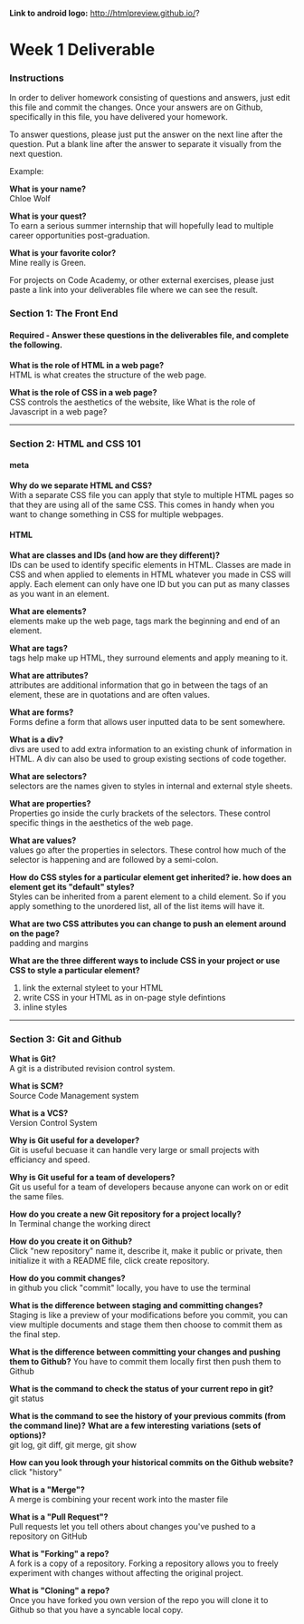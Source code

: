 **Link to android logo:** http://htmlpreview.github.io/?


# Week 1 Deliverable  

### Instructions  

In order to deliver homework consisting of questions and answers, just edit this file and commit the changes.  Once your answers are on Github, specifically in this file, you have delivered your homework.  
  
To answer questions, please just put the answer on the next line after the question.  Put a blank line after the answer to separate it visually from the next question.  

Example:  

**What is your name?** <br/> 
Chloe Wolf

**What is your quest?**<br/>
To earn a serious summer internship that will hopefully lead to multiple career opportunities post-graduation.   

**What is your favorite color?**<br/>
Mine really is Green.  

For projects on Code Academy, or other external exercises, please just paste a link into your deliverables file where we can see the result.  

### Section 1: The Front End
#### Required - Answer these questions in the deliverables file, and complete the following. 

**What is the role of HTML in a web page?** <br/>
HTML is what creates the structure of the web page. 



**What is the role of CSS in a web page?** <br/>
CSS controls the aesthetics of the website, like 
What is the role of Javascript in a web page?  

---

### Section 2: HTML and CSS 101
#### meta
**Why do we separate HTML and CSS?**  
With a separate CSS file you can apply that style to multiple HTML pages so that they are using all of the same CSS. This comes in handy when you want to change something in CSS for multiple webpages.


#### HTML
**What are classes and IDs (and how are they different)?**  
IDs can be used to identify specific elements in HTML. Classes are made in CSS and when applied to elements in HTML whatever you made in CSS will apply. Each element can only have one ID but you can put as many classes as you want in an element. 


**What are elements?**  
elements make up the web page, tags mark the beginning and end of an element.

**What are tags?**   
tags help make up HTML, they surround elements and apply meaning to it. 


**What are attributes?**   
attributes are additional information that go in between the tags of an element, these are in quotations and are often values.


**What are forms?**  
Forms define a form that allows user inputted data to be sent somewhere.


**What is a div?**  
divs are used to add extra information to an existing chunk of information in HTML. A div can also be used to group existing sections of code together.


**What are selectors?**  
selectors are the names given to styles in internal and external style sheets. 

**What are properties?**   
Properties go inside the curly brackets of the selectors. These control specific things in the aesthetics of the web page.

**What are values?**  
values go after the properties in selectors. These control how much of the selector is happening and are followed by a semi-colon.

**How do CSS styles for a particular element get inherited? ie. how does an element get its "default" styles?**  
Styles can be inherited from a parent element to a child element. So if you apply something to the unordered list, all of the list items will have it. 

**What are two CSS attributes you can change to push an element around on the page?**   
padding and margins 

**What are the three different ways to include CSS in your project or use CSS to style a particular element?**  
1. link the external styleet to your HTML<br/>
2. write CSS in your HTML as in on-page style defintions  
3. inline styles 



---
### Section 3: Git and Github  
**What is Git?**   
A git is a distributed revision control system.

**What is SCM?**  
Source Code Management system

**What is a VCS?**  
Version Control System 

**Why is Git useful for a developer?**   
Git is useful becuase it can handle very large or small projects with efficiancy and speed.  

**Why is Git useful for a team of developers?**   
Git us useful for a team of developers because anyone can work on or edit the same files.

**How do you create a new Git repository for a project locally?**  
In Terminal change the working direct

**How do you create it on Github?**  
Click "new repository" name it, describe it, make it public or private, then initialize it with a README file, click create repository.  

**How do you commit changes?**  
in github you click "commit" locally, you have to use the terminal

**What is the difference between staging and committing changes?**  
Staging is like a preview of your modifications before you commit, you can view multiple documents and stage them then choose to commit them as the final step.

**What is the difference between committing your changes and pushing them to Github?** 
You have to commit them locally first then push them to Github

**What is the command to check the status of your current repo in git?**   
git status

**What is the command to see the history of your previous commits (from the command line)?**  **What are a few interesting**
**variations (sets of options)?**   
git log, git diff, git merge, git show

**How can you look through your historical commits on the Github website?**   
click "history"

**What is a "Merge"?**  
A merge is combining your recent work into the master file

**What is a "Pull Request"?**   
Pull requests let you tell others about changes you've pushed to a repository on GitHub

**What is "Forking" a repo?**  
A fork is a copy of a repository. Forking a repository allows you to freely experiment with changes without affecting the original project.

**What is "Cloning" a repo?**   
Once you have forked you own version of the repo you will clone it to Github so that you have a syncable local copy.


